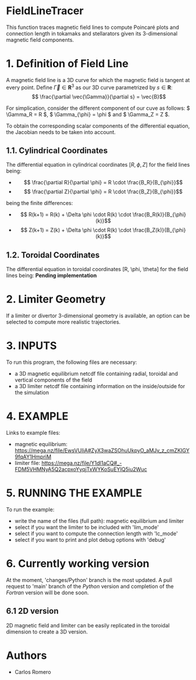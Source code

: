 # FieldLineTracer
This function traces magnetic field lines to compute Poincaré plots and connection length in tokamaks and stellarators given its 3-dimensional magnetic field components. 


# 1. Definition of Field Line
A magnetic field line is a 3D curve for which the magnetic field is tangent at every point.
Define $\vec{\Gamma} \in \mathbf{R}^3$ as our 3D curve parametrized by $s \in \mathbf{R}$:
$$ \frac{\partial \vec{\Gamma}}{\partial s} = \vec{B}$$

For simplication, consider the different component of our cuve as follows: $ \Gamma_R = R $, $ \Gamma_{\phi} = \phi $ and $ \Gamma_Z = Z $.

To obtain the corresponding scalar components of the differential equation, the Jacobian needs to be taken into account.


## 1.1. Cylindrical Coordinates
The differential equation in cylindrical coordinates $[R, \phi, Z]$ for the field lines being:

- $$ \frac{\partial R}{\partial \phi} =  R \cdot \frac{B_R}{B_{\phi}}$$
- $$ \frac{\partial Z}{\partial \phi} =  R \cdot \frac{B_Z}{B_{\phi}}$$


being the finite differences:

- $$ R(k+1) = R(k) + \Delta \phi \cdot  R(k) \cdot \frac{B_R(k)}{B_{\phi}(k)}$$
- $$ Z(k+1) = Z(k) + \Delta \phi \cdot  R(k) \cdot \frac{B_Z(k)}{B_{\phi}(k)}$$


## 1.2. Toroidal Coordinates
The differential equation in toroidal coordinates [R, \phi, \theta] for the field lines being:
**Pending implementation**


# 2. Limiter Geometry
If a limiter or divertor 3-dimensional geometry is available, an option can be selected to compute more realistic trajectories.


# 3. INPUTS
To run this program, the following files are necessary:
  - a 3D magnetic equilibrium netcdf file containing radial, toroidal and vertical components of the field
  - a 3D limiter netcdf file containing information on the inside/outside for the simulation
 
# 4. EXAMPLE
Links to example files:
  - magnetic equilibrium: https://mega.nz/file/EwsVUIiA#ZyX3waZSOhuUkpyO_aMJv_z_cmZKIGY9fqAY1HmpriM
  - limiter file: https://mega.nz/file/Y1dl1aCQ#_-FDM5VHMNyA5Q2acpxoYyqjTxWYKoSuEYIQ5iu2Wuc
  
# 5. RUNNING THE EXAMPLE
To run the example:
  - write the name of the files (full path): magnetic equilibrium and limiter
  - select if you want the limiter to be included with 'lim_mode'
  - select if you want to compute the connection length with 'lc_mode'
  - select if you want to print and plot debug options with 'debug'


# 6. Currently working version
At the moment, 'changes/Python' branch is the most updated. A pull request to 'main' branch of the *Python* version and completion of the *Fortran* version will be done soon.

## 6.1 2D version
2D magnetic field and limiter can be easily replicated in the toroidal dimension to create a 3D version.


# Authors
- Carlos Romero
